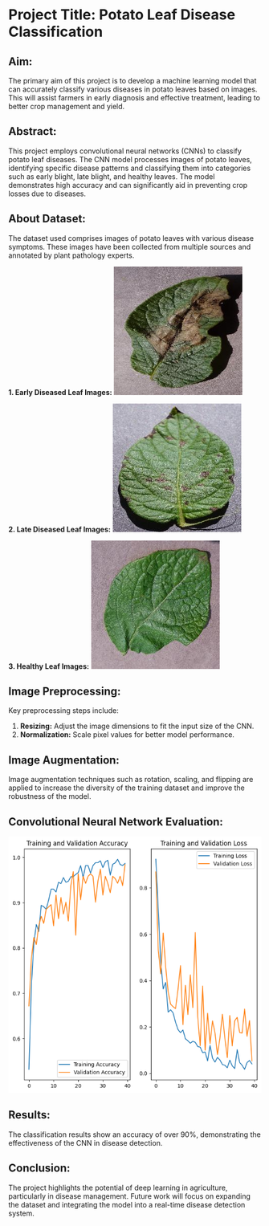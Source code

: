 
# Project Title: Potato Leaf Disease Classification

## Aim:
The primary aim of this project is to develop a machine learning model that can accurately classify various diseases in potato leaves based on images. This will assist farmers in early diagnosis and effective treatment, leading to better crop management and yield.

## Abstract:
This project employs convolutional neural networks (CNNs) to classify potato leaf diseases. The CNN model processes images of potato leaves, identifying specific disease patterns and classifying them into categories such as early blight, late blight, and healthy leaves. The model demonstrates high accuracy and can significantly aid in preventing crop losses due to diseases.

## About Dataset:
The dataset used comprises images of potato leaves with various disease symptoms. These images have been collected from multiple sources and annotated by plant pathology experts.

**1. Early Diseased Leaf Images:**
![Early Diseased Leaf](https://github.com/agadhiya/Potato_disease_Classification/blob/main/potato_late_blight.jpg)

**2. Late Diseased Leaf Images:**
![Late Diseased Leaf](https://github.com/agadhiya/Potato_disease_Classification/blob/main/potato_early_blight.jpg)

**3. Healthy Leaf Images:**
![Healthy Leaf](https://github.com/agadhiya/Potato_disease_Classification/blob/main/potato_healthy.jpg)

## Image Preprocessing:
Key preprocessing steps include:
1. **Resizing:** Adjust the image dimensions to fit the input size of the CNN.
2. **Normalization:** Scale pixel values for better model performance.

## Image Augmentation:
Image augmentation techniques such as rotation, scaling, and flipping are applied to increase the diversity of the training dataset and improve the robustness of the model.

## Convolutional Neural Network Evaluation:
![model](https://github.com/agadhiya/Potato_disease_Classification/blob/main/result.png)

## Results:
The classification results show an accuracy of over 90%, demonstrating the effectiveness of the CNN in disease detection.

## Conclusion:
The project highlights the potential of deep learning in agriculture, particularly in disease management. Future work will focus on expanding the dataset and integrating the model into a real-time disease detection system.
